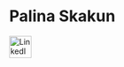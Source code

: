 # Palina Skakun

<a href="https://www.linkedin.com/in/palinaskakun/">

<image src="https://cdn-icons-png.flaticon.com/512/174/174857.png" width="40" height ="40" class="center" alt="LinkedIn">

</a>
